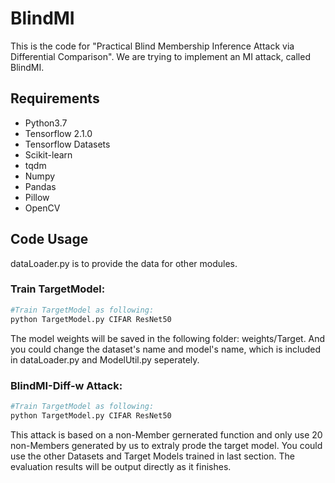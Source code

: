 # BlindMI

This is the code for "Practical Blind Membership Inference Attack via Differential Comparison". We are trying to implement an MI attack, called BlindMI.

## Requirements
+ Python3.7
+ Tensorflow 2.1.0
+ Tensorflow Datasets
+ Scikit-learn
+ tqdm
+ Numpy
+ Pandas
+ Pillow
+ OpenCV
## Code Usage
dataLoader.py is to provide the data for other modules.

### Train TargetModel:
```bash
#Train TargetModel as following:
python TargetModel.py CIFAR ResNet50
```
The model weights will be saved in the following folder: weights/Target. And you could change the dataset's name and model's name, which is included in dataLoader.py and ModelUtil.py seperately.

### BlindMI-Diff-w Attack:
```bash
#Train TargetModel as following:
python TargetModel.py CIFAR ResNet50
```
This attack is based on a non-Member gernerated function and only use 20 non-Members generated by us to extraly prode the target model.
You could use the other Datasets and Target Models trained in last section. The evaluation results will be output directly as it finishes.


